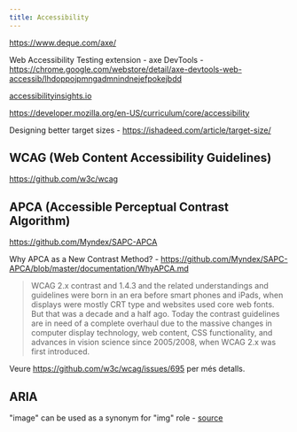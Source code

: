 ```yaml
---
title: Accessibility
---
```


https://www.deque.com/axe/

Web Accessibility Testing extension - axe DevTools - https://chrome.google.com/webstore/detail/axe-devtools-web-accessib/lhdoppojpmngadmnindnejefpokejbdd

[accessibilityinsights.io](https://accessibilityinsights.io)

https://developer.mozilla.org/en-US/curriculum/core/accessibility

Designing better target sizes - https://ishadeed.com/article/target-size/

## WCAG (Web Content Accessibility Guidelines)

https://github.com/w3c/wcag

## APCA (Accessible Perceptual Contrast Algorithm)

https://github.com/Myndex/SAPC-APCA

Why APCA as a New Contrast Method? - https://github.com/Myndex/SAPC-APCA/blob/master/documentation/WhyAPCA.md

> WCAG 2.x contrast and 1.4.3 and the related understandings and guidelines were born in an era before smart phones and iPads, when displays were mostly CRT type and websites used core web fonts. But that was a decade and a half ago. Today the contrast guidelines are in need of a complete overhaul due to the massive changes in computer display technology, web content, CSS functionality, and advances in vision science since 2005/2008, when WCAG 2.x was first introduced.

Veure https://github.com/w3c/wcag/issues/695 per més detalls.

## ARIA

"image" can be used as a synonym for "img" role - [source](https://developer.mozilla.org/en-US/docs/Mozilla/Firefox/Releases/116#accessibility_aria)
